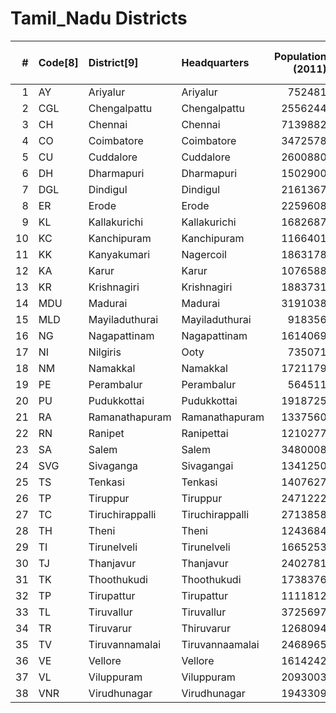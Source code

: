 # Tamil_Nadu Districts

|   # | Code[8]   | District[9]     | Headquarters    |   Population (2011) |   Area (km2) |   Density (/km2)[9] |
|----:|:----------|:----------------|:----------------|--------------------:|-------------:|--------------------:|
|   1 | AY        | Ariyalur        | Ariyalur        |              752481 |         3208 |                 387 |
|   2 | CGL       | Chengalpattu    | Chengalpattu    |             2556244 |         2945 |                 868 |
|   3 | CH        | Chennai         | Chennai         |             7139882 |          426 |               17000 |
|   4 | CO        | Coimbatore      | Coimbatore      |             3472578 |         4723 |                 748 |
|   5 | CU        | Cuddalore       | Cuddalore       |             2600880 |         3999 |                 702 |
|   6 | DH        | Dharmapuri      | Dharmapuri      |             1502900 |         4532 |                 332 |
|   7 | DGL       | Dindigul        | Dindigul        |             2161367 |         6058 |                 357 |
|   8 | ER        | Erode           | Erode           |             2259608 |         5714 |                 397 |
|   9 | KL        | Kallakurichi    | Kallakurichi    |             1682687 |         3520 |                 478 |
|  10 | KC        | Kanchipuram     | Kanchipuram     |             1166401 |         1656 |                 704 |
|  11 | KK        | Kanyakumari     | Nagercoil       |             1863178 |         1685 |                1106 |
|  12 | KA        | Karur           | Karur           |             1076588 |         2901 |                 371 |
|  13 | KR        | Krishnagiri     | Krishnagiri     |             1883731 |         5086 |                 370 |
|  14 | MDU       | Madurai         | Madurai         |             3191038 |         3676 |                 823 |
|  15 | MLD       | Mayiladuthurai  | Mayiladuthurai  |              918356 |         1172 |                 784 |
|  16 | NG        | Nagapattinam    | Nagapattinam    |             1614069 |         2716 |                 668 |
|  17 | NI        | Nilgiris        | Ooty            |              735071 |         2549 |                 288 |
|  18 | NM        | Namakkal        | Namakkal        |             1721179 |         3429 |                 506 |
|  19 | PE        | Perambalur      | Perambalur      |              564511 |         1752 |                 323 |
|  20 | PU        | Pudukkottai     | Pudukkottai     |             1918725 |         4651 |                 348 |
|  21 | RA        | Ramanathapuram  | Ramanathapuram  |             1337560 |         4123 |                 320 |
|  22 | RN        | Ranipet         | Ranipettai      |             1210277 |         2234 |                 524 |
|  23 | SA        | Salem           | Salem           |             3480008 |         5245 |                 663 |
|  24 | SVG       | Sivaganga       | Sivagangai      |             1341250 |         4086 |                 324 |
|  25 | TS        | Tenkasi         | Tenkasi         |             1407627 |         2916 |                 483 |
|  26 | TP        | Tiruppur        | Tiruppur        |             2471222 |         5106 |                 476 |
|  27 | TC        | Tiruchirappalli | Tiruchirappalli |             2713858 |         4407 |                 602 |
|  28 | TH        | Theni           | Theni           |             1243684 |         3066 |                 433 |
|  29 | TI        | Tirunelveli     | Tirunelveli     |             1665253 |         3842 |                 433 |
|  30 | TJ        | Thanjavur       | Thanjavur       |             2402781 |         3397 |                 691 |
|  31 | TK        | Thoothukudi     | Thoothukudi     |             1738376 |         4594 |                 378 |
|  32 | TP        | Tirupattur      | Tirupattur      |             1111812 |         1798 |                 618 |
|  33 | TL        | Tiruvallur      | Tiruvallur      |             3725697 |         3424 |                1049 |
|  34 | TR        | Tiruvarur       | Thiruvarur      |             1268094 |         2377 |                 533 |
|  35 | TV        | Tiruvannamalai  | Tiruvannaamalai |             2468965 |         6191 |                 399 |
|  36 | VE        | Vellore         | Vellore         |             1614242 |         2080 |                 776 |
|  37 | VL        | Viluppuram      | Viluppuram      |             2093003 |         3725 |                 562 |
|  38 | VNR       | Virudhunagar    | Virudhunagar    |             1943309 |         3446 |                 454 |